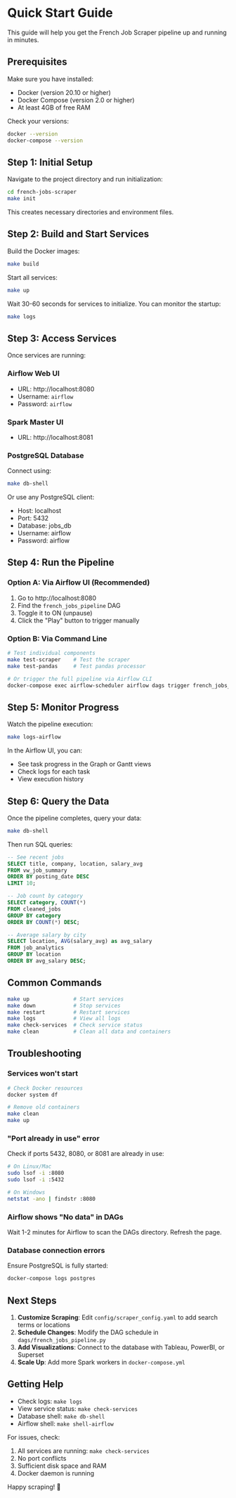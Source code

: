 # Quick Start Guide

This guide will help you get the French Job Scraper pipeline up and running in minutes.

## Prerequisites

Make sure you have installed:
- Docker (version 20.10 or higher)
- Docker Compose (version 2.0 or higher)
- At least 4GB of free RAM

Check your versions:
```bash
docker --version
docker-compose --version
```

## Step 1: Initial Setup

Navigate to the project directory and run initialization:

```bash
cd french-jobs-scraper
make init
```

This creates necessary directories and environment files.

## Step 2: Build and Start Services

Build the Docker images:
```bash
make build
```

Start all services:
```bash
make up
```

Wait 30-60 seconds for services to initialize. You can monitor the startup:
```bash
make logs
```

## Step 3: Access Services

Once services are running:

### Airflow Web UI
- URL: http://localhost:8080
- Username: `airflow`
- Password: `airflow`

### Spark Master UI
- URL: http://localhost:8081

### PostgreSQL Database
Connect using:
```bash
make db-shell
```
Or use any PostgreSQL client:
- Host: localhost
- Port: 5432
- Database: jobs_db
- Username: airflow
- Password: airflow

## Step 4: Run the Pipeline

### Option A: Via Airflow UI (Recommended)
1. Go to http://localhost:8080
2. Find the `french_jobs_pipeline` DAG
3. Toggle it to ON (unpause)
4. Click the "Play" button to trigger manually

### Option B: Via Command Line
```bash
# Test individual components
make test-scraper    # Test the scraper
make test-pandas     # Test pandas processor

# Or trigger the full pipeline via Airflow CLI
docker-compose exec airflow-scheduler airflow dags trigger french_jobs_pipeline
```

## Step 5: Monitor Progress

Watch the pipeline execution:
```bash
make logs-airflow
```

In the Airflow UI, you can:
- See task progress in the Graph or Gantt views
- Check logs for each task
- View execution history

## Step 6: Query the Data

Once the pipeline completes, query your data:

```bash
make db-shell
```

Then run SQL queries:
```sql
-- See recent jobs
SELECT title, company, location, salary_avg 
FROM vw_job_summary 
ORDER BY posting_date DESC 
LIMIT 10;

-- Job count by category
SELECT category, COUNT(*) 
FROM cleaned_jobs 
GROUP BY category 
ORDER BY COUNT(*) DESC;

-- Average salary by city
SELECT location, AVG(salary_avg) as avg_salary
FROM job_analytics
GROUP BY location
ORDER BY avg_salary DESC;
```

## Common Commands

```bash
make up              # Start services
make down            # Stop services
make restart         # Restart services
make logs            # View all logs
make check-services  # Check service status
make clean           # Clean all data and containers
```

## Troubleshooting

### Services won't start
```bash
# Check Docker resources
docker system df

# Remove old containers
make clean
make up
```

### "Port already in use" error
Check if ports 5432, 8080, or 8081 are already in use:
```bash
# On Linux/Mac
sudo lsof -i :8080
sudo lsof -i :5432

# On Windows
netstat -ano | findstr :8080
```

### Airflow shows "No data" in DAGs
Wait 1-2 minutes for Airflow to scan the DAGs directory. Refresh the page.

### Database connection errors
Ensure PostgreSQL is fully started:
```bash
docker-compose logs postgres
```

## Next Steps

1. **Customize Scraping**: Edit `config/scraper_config.yaml` to add search terms or locations
2. **Schedule Changes**: Modify the DAG schedule in `dags/french_jobs_pipeline.py`
3. **Add Visualizations**: Connect to the database with Tableau, PowerBI, or Superset
4. **Scale Up**: Add more Spark workers in `docker-compose.yml`

## Getting Help

- Check logs: `make logs`
- View service status: `make check-services`
- Database shell: `make db-shell`
- Airflow shell: `make shell-airflow`

For issues, check:
1. All services are running: `make check-services`
2. No port conflicts
3. Sufficient disk space and RAM
4. Docker daemon is running

Happy scraping! 🚀
